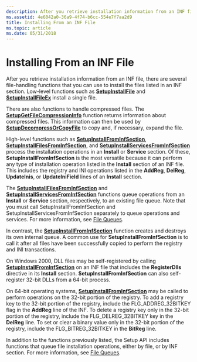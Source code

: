 ```yaml
---
description: After you retrieve installation information from an INF file, there are several file-handling functions that you can use to install the files listed in an INF section.
ms.assetid: 4e6042a0-36a9-4f74-b6cc-554e7f7aa2d9
title: Installing From an INF File
ms.topic: article
ms.date: 05/31/2018
---
```


# Installing From an INF File

After you retrieve installation information from an INF file, there are several file-handling functions that you can use to install the files listed in an INF section. Low-level functions such as [**SetupInstallFile**](/windows/desktop/api/Setupapi/nf-setupapi-setupinstallfilea) and [**SetupInstallFileEx**](/windows/desktop/api/Setupapi/nf-setupapi-setupinstallfileexa) install a single file.

There are also functions to handle compressed files. The [**SetupGetFileCompressionInfo**](/windows/desktop/api/Setupapi/nf-setupapi-setupgetfilecompressioninfoa) function returns information about compressed files. This information can then be used by [**SetupDecompressOrCopyFile**](/windows/desktop/api/Setupapi/nf-setupapi-setupdecompressorcopyfilea) to copy and, if necessary, expand the file.

High-level functions such as [**SetupInstallFromInfSection**](/windows/desktop/api/Setupapi/nf-setupapi-setupinstallfrominfsectiona), [**SetupInstallFilesFromInfSection**](/windows/desktop/api/Setupapi/nf-setupapi-setupinstallfilesfrominfsectiona), and [**SetupInstallServicesFromInfSection**](/windows/desktop/api/Setupapi/nf-setupapi-setupinstallservicesfrominfsectiona) process the installation operations in an **Install** or **Service** section. Of these, **SetupInstallFromInfSection** is the most versatile because it can perform any type of installation operation listed in the **Install** section of an INF file. This includes the registry and INI operations listed in the **AddReg**, **DelReg**, **UpdateInis**, or **UpdateIniField** lines of an **Install** section.

The [**SetupInstallFilesFromInfSection**](/windows/desktop/api/Setupapi/nf-setupapi-setupinstallfilesfrominfsectiona) and [**SetupInstallServicesFromInfSection**](/windows/desktop/api/Setupapi/nf-setupapi-setupinstallservicesfrominfsectiona) functions queue operations from an **Install** or **Service** section, respectively, to an existing file queue. Note that you must call SetupInstallFromInfSection and SetupInstallServicesFromInfSection separately to queue operations and services. For more information, see [File Queues](file-queues.md).

In contrast, the [**SetupInstallFromInfSection**](/windows/desktop/api/Setupapi/nf-setupapi-setupinstallfrominfsectiona) function creates and destroys its own internal queue. A common use for **SetupInstallFromInfSection** is to call it after all files have been successfully copied to perform the registry and INI transactions.

On Windows 2000, DLL files may be self-registered by calling [**SetupInstallFromInfSection**](/windows/desktop/api/Setupapi/nf-setupapi-setupinstallfrominfsectiona) on an INF file that includes the **RegisterDlls** directive in its **Install** section. **SetupInstallFromInfSection** can also self-register 32-bit DLLs from a 64-bit process.

On 64-bit operating systems, [**SetupInstallFromInfSection**](/windows/desktop/api/Setupapi/nf-setupapi-setupinstallfrominfsectiona) may be called to perform operations on the 32-bit portion of the registry. To add a registry key to the 32-bit portion of the registry, include the FLG\_ADDREG\_32BITKEY flag in the **AddReg** line of the INF. To delete a registry key only in the 32-bit portion of the registry, include the FLG\_DELREG\_32BITKEY key in the **DelReg** line. To set or clear a binary value only in the 32-bit portion of the registry, include the FLG\_BITREG\_32BITKEY in the **BitReg** line.

In addition to the functions previously listed, the Setup API includes functions that queue file installation operations, either by file, or by INF section. For more information, see [File Queues](file-queues.md).

 

 



